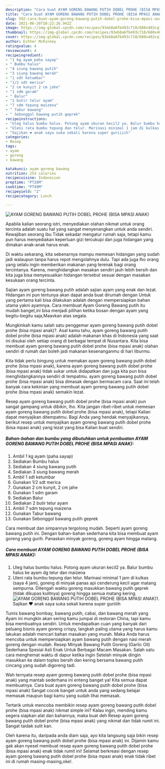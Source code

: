 ```yaml
---
description: "Cara buat AYAM GORENG BAWANG PUTIH DOBEL PROHE (BISA MPASI ANAK) yang enak dan Mudah Dibuat"
title: "Cara buat AYAM GORENG BAWANG PUTIH DOBEL PROHE (BISA MPASI ANAK) yang enak dan Mudah Dibuat"
slug: 592-cara-buat-ayam-goreng-bawang-putih-dobel-prohe-bisa-mpasi-anak-yang-enak-dan-mudah-dibuat
date: 2021-06-26T10:22:26.942Z
image: https://img-global.cpcdn.com/recipes/93eb8a6fb493c710/680x482cq70/ayam-goreng-bawang-putih-dobel-prohe-bisa-mpasi-anak-foto-resep-utama.jpg
thumbnail: https://img-global.cpcdn.com/recipes/93eb8a6fb493c710/680x482cq70/ayam-goreng-bawang-putih-dobel-prohe-bisa-mpasi-anak-foto-resep-utama.jpg
cover: https://img-global.cpcdn.com/recipes/93eb8a6fb493c710/680x482cq70/ayam-goreng-bawang-putih-dobel-prohe-bisa-mpasi-anak-foto-resep-utama.jpg
author: Esther McKinney
ratingvalue: 4
reviewcount: 4
recipeingredient:
- "1 kg ayam paha sayap"
- " Bumbu halus"
- "4 siung bawang putih"
- "3 siung bawang merah"
- "1 sdt ketumbar"
- "1/2 sdt merica"
- "2 cm kunyit 2 cm jahe"
- "1 sdm garam"
- " Balur"
- "2 butir telur ayam"
- "7 sdm tepung maizena"
- " Tabur bawang"
- " Sebonggol bawang putih geprek"
recipeinstructions:
- "Uleg halus bumbu halus. Potong ayam ukuran kecil2 ya. Balur bumbu halus ke ayam dg telur dan maizena"
- "Uleni rata bumbu tepung dan telur. Marinasi minimal 1 jam di kulkas (saya 4 jam), goreng di minyak panas api cenderung kecil agar matang sempurna. Ditengah waktu goreng masukkan bawang putih geprek (tidak dikupas kulitnya) goreng hingga semua matang kering."
- "Sajikan ❤️ anak saya suka sekali karena super guriiiih"
categories:
- Resep
tags:
- ayam
- goreng
- bawang

katakunci: ayam goreng bawang 
nutrition: 253 calories
recipecuisine: Indonesian
preptime: "PT26M"
cooktime: "PT49M"
recipeyield: "2"
recipecategory: Lunch

---
```



![AYAM GORENG BAWANG PUTIH DOBEL PROHE (BISA MPASI ANAK)](https://img-global.cpcdn.com/recipes/93eb8a6fb493c710/680x482cq70/ayam-goreng-bawang-putih-dobel-prohe-bisa-mpasi-anak-foto-resep-utama.jpg)

Apabila kalian seorang istri, menyediakan olahan nikmat untuk orang tercinta adalah suatu hal yang sangat menyenangkan untuk anda sendiri. Kewajiban seorang ibu Tidak sekadar mengatur rumah saja, tetapi kamu pun harus menyediakan keperluan gizi tercukupi dan juga hidangan yang dimakan anak-anak harus enak.

Di waktu  sekarang, kita sebenarnya mampu memesan hidangan yang sudah jadi walaupun tanpa harus repot mengolahnya dulu. Tapi ada juga lho orang yang selalu ingin memberikan makanan yang terenak bagi orang tercintanya. Karena, menghidangkan masakan sendiri jauh lebih bersih dan kita juga bisa menyesuaikan hidangan tersebut sesuai dengan masakan kesukaan orang tercinta. 

Sajian ayam goreng bawang putih adalah sajian ayam yang enak dan lezat. Hidangan ini pun tentunya akan dapat anda buat dirumah dengan Untuk yang pertama kali bisa dilakukan adalah dengan mempersiapkan bahan utama yakni ayamnya. Cara membuat Ayam Goreng Bawang putih itu mudah banget,ini bisa menjadi pilihan ketika bosan dengan ayam yang begitu-begitu saja,Maavkan atas segala.

Mungkinkah kamu salah satu penggemar ayam goreng bawang putih dobel prohe (bisa mpasi anak)?. Asal kamu tahu, ayam goreng bawang putih dobel prohe (bisa mpasi anak) adalah makanan khas di Indonesia yang saat ini disukai oleh setiap orang di berbagai tempat di Nusantara. Kita bisa membuat ayam goreng bawang putih dobel prohe (bisa mpasi anak) olahan sendiri di rumah dan boleh jadi makanan kesenanganmu di hari liburmu.

Kita tidak perlu bingung untuk memakan ayam goreng bawang putih dobel prohe (bisa mpasi anak), karena ayam goreng bawang putih dobel prohe (bisa mpasi anak) tidak sukar untuk didapatkan dan juga kita pun bisa menghidangkannya sendiri di tempatmu. ayam goreng bawang putih dobel prohe (bisa mpasi anak) bisa dimasak dengan bermacam cara. Saat ini telah banyak cara kekinian yang membuat ayam goreng bawang putih dobel prohe (bisa mpasi anak) semakin lezat.

Resep ayam goreng bawang putih dobel prohe (bisa mpasi anak) pun sangat gampang untuk dibikin, lho. Kita jangan ribet-ribet untuk memesan ayam goreng bawang putih dobel prohe (bisa mpasi anak), tetapi Kalian dapat menyajikan ditempatmu. Bagi Anda yang hendak menyajikannya, berikut resep untuk menyajikan ayam goreng bawang putih dobel prohe (bisa mpasi anak) yang lezat yang bisa Kalian buat sendiri.

<!--inarticleads1-->

##### Bahan-bahan dan bumbu yang dibutuhkan untuk pembuatan AYAM GORENG BAWANG PUTIH DOBEL PROHE (BISA MPASI ANAK):

1. Ambil 1 kg ayam (paha sayap)
1. Sediakan  Bumbu halus
1. Sediakan 4 siung bawang putih
1. Sediakan 3 siung bawang merah
1. Ambil 1 sdt ketumbar
1. Gunakan 1/2 sdt merica
1. Gunakan 2 cm kunyit, 2 cm jahe
1. Gunakan 1 sdm garam
1. Sediakan  Balur
1. Sediakan 2 butir telur ayam
1. Ambil 7 sdm tepung maizena
1. Gunakan  Tabur bawang
1. Gunakan  Sebonggol bawang putih geprek


Cara membuat dan simpannya tergolong mudah. Seperti ayam goreng bawang putih ini. Dengan bahan-bahan sederhana kita bisa membuat ayam goreng yang gurih. Panaskan minyak goreng, goreng ayam hingga matang. 

<!--inarticleads2-->

##### Cara membuat AYAM GORENG BAWANG PUTIH DOBEL PROHE (BISA MPASI ANAK):

1. Uleg halus bumbu halus. Potong ayam ukuran kecil2 ya. Balur bumbu halus ke ayam dg telur dan maizena
1. Uleni rata bumbu tepung dan telur. Marinasi minimal 1 jam di kulkas (saya 4 jam), goreng di minyak panas api cenderung kecil agar matang sempurna. Ditengah waktu goreng masukkan bawang putih geprek (tidak dikupas kulitnya) goreng hingga semua matang kering.
<img src="//assets-global.cpcdn.com/assets/icons/button_play-2c75c40dde080a61004c1f40b05d8f140eaff45d7e9e6481dc71c63d2e7c4909.png" alt="AYAM GORENG BAWANG PUTIH DOBEL PROHE (BISA MPASI ANAK)">1. Sajikan ❤️ anak saya suka sekali karena super guriiiih


Tumis bawang bombay, bawang putih, cabai, dan bawang merah yang Ayam ini mungkin akan sering kamu jumpai di restoran China, tapi kamu bisa membuatnya sendiri. Untuk mendapatkan cuan yang banyak dari peluang bisnis ayam goreng crispy, langkah paling utama yang harus kamu lakukan adalah mencari bahan masakan yang murah. Maka Anda harus mencoba untuk mempersiapkan ayam bawang putih dengan nasi merah goreng dengan mudah. Resep Minyak Bawang Putih Goreng (Garlic Oil) Sederhana Spesial Asli Enak Untuk Berbagai Macam Masakan. Salah satu cara menghemat waktu di dapur ketika ingin Setelah minyak dingin masukkan ke dalam toples bersih dan kering bersama bawang putih cincang yang sudah digoreng tadi. 

Wah ternyata resep ayam goreng bawang putih dobel prohe (bisa mpasi anak) yang mantab sederhana ini enteng banget ya! Kita semua dapat membuatnya. Cara buat ayam goreng bawang putih dobel prohe (bisa mpasi anak) Sangat cocok banget untuk anda yang sedang belajar memasak maupun bagi kamu yang sudah lihai memasak.

Tertarik untuk mencoba membikin resep ayam goreng bawang putih dobel prohe (bisa mpasi anak) nikmat simple ini? Kalau ingin, mending kamu segera siapkan alat dan bahannya, maka buat deh Resep ayam goreng bawang putih dobel prohe (bisa mpasi anak) yang nikmat dan tidak rumit ini. Sangat taidak sulit kan. 

Oleh karena itu, daripada anda diam saja, ayo kita langsung saja bikin resep ayam goreng bawang putih dobel prohe (bisa mpasi anak) ini. Dijamin kamu gak akan nyesel membuat resep ayam goreng bawang putih dobel prohe (bisa mpasi anak) enak tidak rumit ini! Selamat berkreasi dengan resep ayam goreng bawang putih dobel prohe (bisa mpasi anak) enak tidak ribet ini di rumah masing-masing,oke!.

